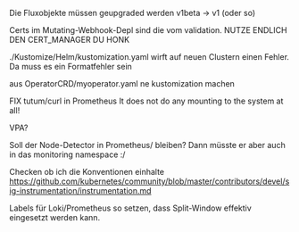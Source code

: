 Die Fluxobjekte müssen geupgraded werden v1beta -> v1 (oder so)

Certs im Mutating-Webhook-Depl sind die vom validation. NUTZE ENDLICH DEN CERT_MANAGER DU HONK

./Kustomize/Helm/kustomization.yaml wirft auf neuen Clustern einen Fehler. Da muss es ein Formatfehler sein

aus OperatorCRD/myoperator.yaml ne kustomization machen

FIX tutum/curl in Prometheus
It does not do any mounting to the system at all!


VPA?

Soll der Node-Detector in Prometheus/ bleiben? 
Dann müsste er aber auch in das monitoring namespace :/


Checken ob ich die Konventionen einhalte
https://github.com/kubernetes/community/blob/master/contributors/devel/sig-instrumentation/instrumentation.md

Labels für Loki/Prometheus so setzen, dass Split-Window effektiv eingesetzt werden kann.

